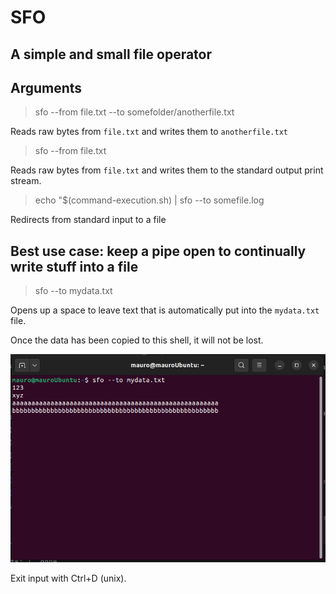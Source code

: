# SFO
## A simple and small file operator

## Arguments

> sfo --from file.txt --to somefolder/anotherfile.txt

Reads raw bytes from `file.txt` and writes them to `anotherfile.txt`

> sfo --from file.txt

Reads raw bytes from `file.txt` and writes them to the standard output print stream.

> echo "$(command-execution.sh) | sfo --to somefile.log

Redirects from standard input to a file

## Best use case: keep a pipe open to continually write stuff into a file

> sfo --to mydata.txt

Opens up a space to leave text that is automatically put into the `mydata.txt` file.

Once the data has been copied to this shell, it will not be lost.

![shell_1.png](img/shell_1.png)

Exit input with Ctrl+D (unix).